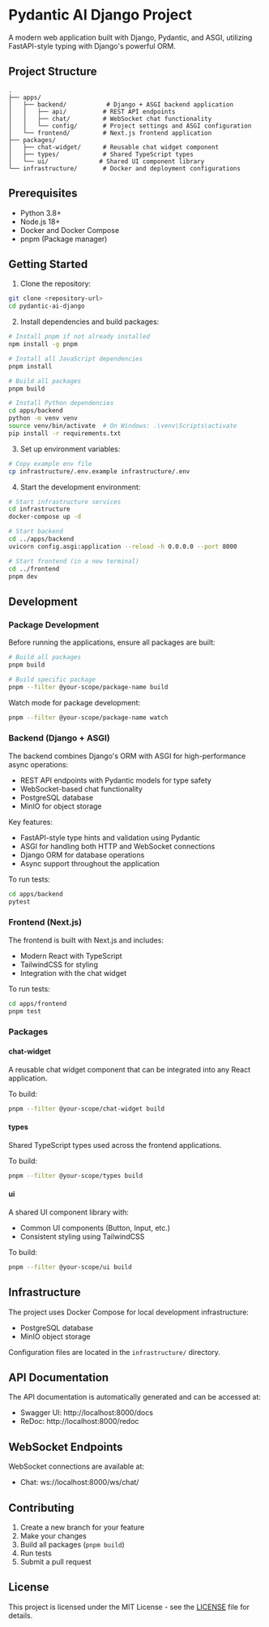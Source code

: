 # Pydantic AI Django Project

A modern web application built with Django, Pydantic, and ASGI, utilizing FastAPI-style typing with Django's powerful ORM.

## Project Structure

```
.
├── apps/
│   ├── backend/           # Django + ASGI backend application
│   │   ├── api/          # REST API endpoints
│   │   ├── chat/         # WebSocket chat functionality
│   │   └── config/       # Project settings and ASGI configuration
│   └── frontend/         # Next.js frontend application
├── packages/
│   ├── chat-widget/      # Reusable chat widget component
│   ├── types/            # Shared TypeScript types
│   └── ui/              # Shared UI component library
└── infrastructure/       # Docker and deployment configurations
```

## Prerequisites

- Python 3.8+
- Node.js 18+
- Docker and Docker Compose
- pnpm (Package manager)

## Getting Started

1. Clone the repository:

```bash
git clone <repository-url>
cd pydantic-ai-django
```

2. Install dependencies and build packages:

```bash
# Install pnpm if not already installed
npm install -g pnpm

# Install all JavaScript dependencies
pnpm install

# Build all packages
pnpm build

# Install Python dependencies
cd apps/backend
python -m venv venv
source venv/bin/activate  # On Windows: .\venv\Scripts\activate
pip install -r requirements.txt
```

3. Set up environment variables:

```bash
# Copy example env file
cp infrastructure/.env.example infrastructure/.env
```

4. Start the development environment:

```bash
# Start infrastructure services
cd infrastructure
docker-compose up -d

# Start backend
cd ../apps/backend
uvicorn config.asgi:application --reload -h 0.0.0.0 --port 8000

# Start frontend (in a new terminal)
cd ../frontend
pnpm dev
```

## Development

### Package Development

Before running the applications, ensure all packages are built:

```bash
# Build all packages
pnpm build

# Build specific package
pnpm --filter @your-scope/package-name build
```

Watch mode for package development:

```bash
pnpm --filter @your-scope/package-name watch
```

### Backend (Django + ASGI)

The backend combines Django's ORM with ASGI for high-performance async operations:

- REST API endpoints with Pydantic models for type safety
- WebSocket-based chat functionality
- PostgreSQL database
- MinIO for object storage

Key features:

- FastAPI-style type hints and validation using Pydantic
- ASGI for handling both HTTP and WebSocket connections
- Django ORM for database operations
- Async support throughout the application

To run tests:

```bash
cd apps/backend
pytest
```

### Frontend (Next.js)

The frontend is built with Next.js and includes:

- Modern React with TypeScript
- TailwindCSS for styling
- Integration with the chat widget

To run tests:

```bash
cd apps/frontend
pnpm test
```

### Packages

#### chat-widget

A reusable chat widget component that can be integrated into any React application.

To build:

```bash
pnpm --filter @your-scope/chat-widget build
```

#### types

Shared TypeScript types used across the frontend applications.

To build:

```bash
pnpm --filter @your-scope/types build
```

#### ui

A shared UI component library with:

- Common UI components (Button, Input, etc.)
- Consistent styling using TailwindCSS

To build:

```bash
pnpm --filter @your-scope/ui build
```

## Infrastructure

The project uses Docker Compose for local development infrastructure:

- PostgreSQL database
- MinIO object storage

Configuration files are located in the `infrastructure/` directory.

## API Documentation

The API documentation is automatically generated and can be accessed at:

- Swagger UI: http://localhost:8000/docs
- ReDoc: http://localhost:8000/redoc

## WebSocket Endpoints

WebSocket connections are available at:

- Chat: ws://localhost:8000/ws/chat/

## Contributing

1. Create a new branch for your feature
2. Make your changes
3. Build all packages (`pnpm build`)
4. Run tests
5. Submit a pull request

## License

This project is licensed under the MIT License - see the [LICENSE](LICENSE) file for details.
